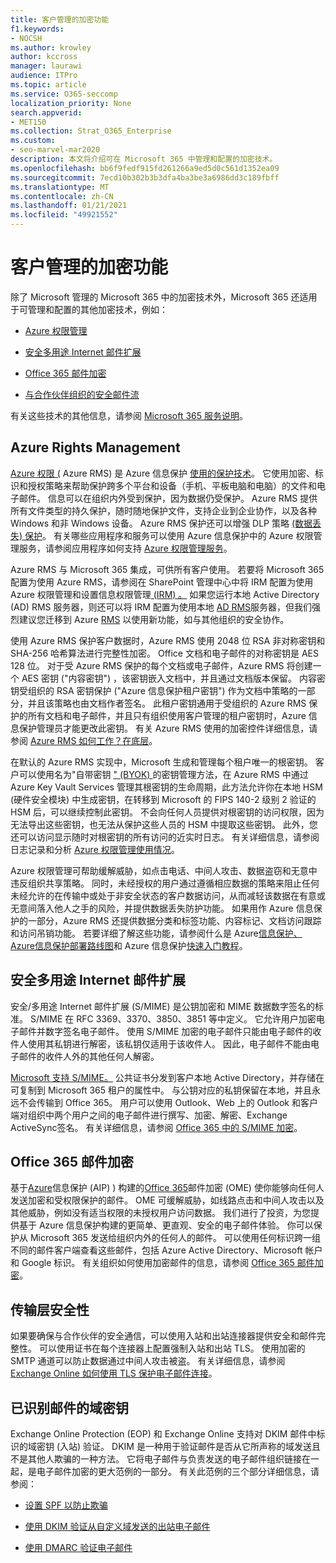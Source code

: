 ```yaml
---
title: 客户管理的加密功能
f1.keywords:
- NOCSH
ms.author: krowley
author: kccross
manager: laurawi
audience: ITPro
ms.topic: article
ms.service: O365-seccomp
localization_priority: None
search.appverid:
- MET150
ms.collection: Strat_O365_Enterprise
ms.custom:
- seo-marvel-mar2020
description: 本文将介绍可在 Microsoft 365 中管理和配置的加密技术。
ms.openlocfilehash: bb6f9fedf915fd261266a9ed5d0c561d1352ea09
ms.sourcegitcommit: 7ecd10b302b3b3dfa4ba3be3a6986dd3c189fbff
ms.translationtype: MT
ms.contentlocale: zh-CN
ms.lasthandoff: 01/21/2021
ms.locfileid: "49921552"
---
```

# <a name="customer-managed-encryption-features"></a>客户管理的加密功能

除了 Microsoft 管理的 Microsoft 365 中的加密技术外，Microsoft 365 还适用于可管理和配置的其他加密技术，例如：

- [Azure 权限管理](https://docs.microsoft.com/azure/information-protection/what-is-azure-rms)

- [安全多用途 Internet 邮件扩展](https://blogs.technet.com/b/exchange/archive/2014/12/15/how-to-configure-s-mime-in-office-365.aspx)

- [Office 365 邮件加密](https://products.office.com/en-us/exchange/office-365-message-encryption)

- [与合作伙伴组织的安全邮件流](https://docs.microsoft.com/exchange/mail-flow-best-practices/use-connectors-to-configure-mail-flow/set-up-connectors-for-secure-mail-flow-with-a-partner)

有关这些技术的其他信息，请参阅 [Microsoft 365 服务说明](https://technet.microsoft.com/library/office-365-service-descriptions.aspx)。

## <a name="azure-rights-management"></a>Azure Rights Management

[Azure 权限 (](https://docs.microsoft.com/azure/information-protection/what-is-azure-rms) Azure RMS) 是 Azure 信息保护 [使用的保护技术](https://docs.microsoft.com/information-protection/understand-explore/what-is-information-protection)。 它使用加密、标识和授权策略来帮助保护跨多个平台和设备（手机、平板电脑和电脑）的文件和电子邮件。 信息可以在组织内外受到保护，因为数据仍受保护。 Azure RMS 提供所有文件类型的持久保护，随时随地保护文件，支持企业到企业协作，以及各种 Windows 和非 Windows 设备。 Azure RMS 保护还可以增强 DLP 策略 [ (数据丢失) 保护](https://docs.microsoft.com/exchange/security-and-compliance/data-loss-prevention/data-loss-prevention)。 有关哪些应用程序和服务可以使用 Azure 信息保护中的 Azure 权限管理服务，请参阅应用程序如何支持 [Azure 权限管理服务](https://docs.microsoft.com/information-protection/understand-explore/applications-support)。

Azure RMS 与 Microsoft 365 集成，可供所有客户使用。 若要将 Microsoft 365 配置为使用 Azure RMS，请参阅在 SharePoint 管理中心中将 IRM 配置为使用 Azure 权限管理和设置信息权限管理[ (IRM) 。](https://technet.microsoft.com/library/dn151475(v=exchg.150).aspx) 如果您运行本地 Active Directory (AD) RMS 服务器，则还可以将 IRM 配置为使用本地 [AD RMS](https://docs.microsoft.com/office365/SecurityCompliance/configure-irm-to-use-an-on-premises-ad-rms-server)服务器，但我们强烈建议您迁移到 Azure [RMS](https://docs.microsoft.com/azure/information-protection/migrate-from-ad-rms-to-azure-rms) 以使用新功能，如与其他组织的安全协作。

使用 Azure RMS 保护客户数据时，Azure RMS 使用 2048 位 RSA 非对称密钥和 SHA-256 哈希算法进行完整性加密。 Office 文档和电子邮件的对称密钥是 AES 128 位。 对于受 Azure RMS 保护的每个文档或电子邮件，Azure RMS 将创建一个 AES 密钥 ("内容密钥") ，该密钥嵌入文档中，并且通过文档版本保留。 内容密钥受组织的 RSA 密钥保护 ("Azure 信息保护租户密钥") 作为文档中策略的一部分，并且该策略也由文档作者签名。 此租户密钥通用于受组织的 Azure RMS 保护的所有文档和电子邮件，并且只有组织使用客户管理的租户密钥时，Azure 信息保护管理员才能更改此密钥。 有关 Azure RMS 使用的加密控件详细信息，请参阅 [Azure RMS 如何工作？在底层](https://docs.microsoft.com/information-protection/understand-explore/how-does-it-work)。

在默认的 Azure RMS 实现中，Microsoft 生成和管理每个租户唯一的根密钥。 客户可以使用名为"自带密钥 [" (BYOK) ](https://docs.microsoft.com/azure/information-protection/plan-implement-tenant-key) 的密钥管理方法，在 Azure RMS 中通过 Azure Key Vault Services 管理其根密钥的生命周期，此方法允许你在本地 HSM (硬件安全模块) 中生成密钥，在转移到 Microsoft 的 FIPS 140-2 级别 2 验证的 HSM 后，可以继续控制此密钥。 不会向任何人员提供对根密钥的访问权限，因为无法导出这些密钥，也无法从保护这些人员的 HSM 中提取这些密钥。 此外，您还可以访问显示随时对根密钥的所有访问的近实时日志。 有关详细信息，请参阅日志记录和分析 [Azure 权限管理使用情况](https://docs.microsoft.com/azure/information-protection/log-analyze-usage)。

Azure 权限管理可帮助缓解威胁，如点击电话、中间人攻击、数据盗窃和无意中违反组织共享策略。 同时，未经授权的用户通过遵循相应数据的策略来阻止任何未经允许的在传输中或处于非安全状态的客户数据访问，从而减轻该数据在有意或无意间落入他人之手的风险，并提供数据丢失防护功能。 如果用作 Azure 信息保护的一部分，Azure RMS 还提供数据分类和标签功能、内容标记、文档访问跟踪和访问吊销功能。 若要详细了解这些功能，请参阅什么是 Azure[信息保护、Azure](https://docs.microsoft.com/information-protection/understand-explore/what-is-information-protection)[信息保护部署路线图](https://docs.microsoft.com/information-protection/plan-design/deployment-roadmap)和 Azure 信息保护[快速入门教程](https://docs.microsoft.com/information-protection/get-started/infoprotect-quick-start-tutorial)。

## <a name="secure-multipurpose-internet-mail-extension"></a>安全多用途 Internet 邮件扩展

安全/多用途 Internet 邮件扩展 (S/MIME) 是公钥加密和 MIME 数据数字签名的标准。 S/MIME 在 RFC 3369、3370、3850、3851 等中定义。 它允许用户加密电子邮件并数字签名电子邮件。 使用 S/MIME 加密的电子邮件只能由电子邮件的收件人使用其私钥进行解密，该私钥仅适用于该收件人。 因此，电子邮件不能由电子邮件的收件人外的其他任何人解密。

[Microsoft 支持 S/MIME。](https://blogs.technet.com/b/exchange/archive/2014/12/15/how-to-configure-s-mime-in-office-365.aspx) 公共证书分发到客户本地 Active Directory，并存储在可复制到 Microsoft 365 租户的属性中。 与公钥对应的私钥保留在本地，并且永远不会传输到 Office 365。 用户可以使用 Outlook、Web 上的 Outlook 和客户端对组织中两个用户之间的电子邮件进行撰写、加密、解密、Exchange ActiveSync签名。 有关详细信息，请参阅 [Office 365 中的 S/MIME 加密](https://blogs.office.com/2014/02/26/smime-encryption-now-in-office-365/)。

## <a name="office-365-message-encryption"></a>Office 365 邮件加密

基于[Azure](https://docs.microsoft.com/information-protection/understand-explore/what-is-information-protection)信息保护 (AIP) ) 构建的[Office 365](https://products.office.com/exchange/office-365-message-encryption)邮件加密 (OME) 使你能够向任何人发送加密和受权限保护的邮件。 OME 可缓解威胁，如线路点击和中间人攻击以及其他威胁，例如没有适当权限的未授权用户访问数据。 我们进行了投资，为您提供基于 Azure 信息保护构建的更简单、更直观、安全的电子邮件体验。 你可以保护从 Microsoft 365 发送给组织内外的任何人的邮件。 可以使用任何标识跨一组不同的邮件客户端查看这些邮件，包括 Azure Active Directory、Microsoft 帐户和 Google 标识。 有关组织如何使用加密邮件的信息，请参阅 [Office 365 邮件加密](https://docs.microsoft.com/microsoft-365/compliance/ome)。

## <a name="transport-layer-security"></a>传输层安全性

如果要确保与合作伙伴的安全通信，可以使用入站和出站连接器提供安全和邮件完整性。 可以使用证书在每个连接器上配置强制入站和出站 TLS。 使用加密的 SMTP 通道可以防止数据通过中间人攻击被盗。 有关详细信息，请参阅 [Exchange Online 如何使用 TLS 保护电子邮件连接](https://docs.microsoft.com/microsoft-365/compliance/exchange-online-uses-tls-to-secure-email-connections)。

## <a name="domain-keys-identified-mail"></a>已识别邮件的域密钥

Exchange Online Protection (EOP) 和 Exchange Online 支持对 DKIM 邮件中标识的域密钥 (入站) 验证。 DKIM 是一种用于验证邮件是否从它所声称的域发送且不是其他人欺骗的一种方法。 它将电子邮件与负责发送的电子邮件组织链接在一起，是电子邮件加密的更大范例的一部分。 有关此范例的三个部分详细信息，请参阅：

- [设置 SPF 以防止欺骗](https://docs.microsoft.com/office365/SecurityCompliance/set-up-spf-in-office-365-to-help-prevent-spoofing)

- [使用 DKIM 验证从自定义域发送的出站电子邮件](https://docs.microsoft.com/office365/SecurityCompliance/use-dkim-to-validate-outbound-email)

- [使用 DMARC 验证电子邮件](https://docs.microsoft.com/office365/SecurityCompliance/use-dmarc-to-validate-email)
